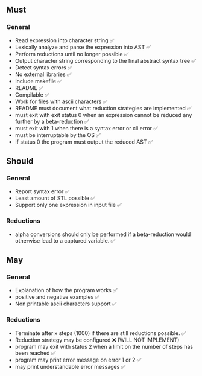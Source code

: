 ## Must

### General

- Read expression into character string ✅
- Lexically analyze and parse the expression into AST ✅
- Perform reductions until no longer possible ✅
- Output character string corresponding to the final abstract syntax tree ✅
- Detect syntax errors ✅
- No external libraries ✅
- Include makefile ✅
- README ✅
- Compilable ✅
- Work for files with ascii characters ✅
- README must document what reduction strategies are implemented ✅
- must exit with exit status 0 when an expression cannot be reduced any further by a beta-reduction ✅
- must exit with 1 when there is a syntax error or cli error ✅
- must be interruptable by the OS ✅
- If status 0 the program must output the reduced AST ✅

## Should

### General

- Report syntax error ✅
- Least amount of STL possible ✅
- Support only one expression in input file ✅

### Reductions

- alpha conversions should only be performed if a beta-reduction would otherwise lead to a captured variable. ✅

## May

### General

- Explanation of how the program works ✅
- positive and negative examples ✅
- Non printable ascii characters support ✅

### Reductions

- Terminate after x steps (1000) if there are still reductions possible. ✅
- Reduction strategy may be configured ❌ (WILL NOT IMPLEMENT)
- program may exit with status 2 when a limit on the number of steps has been reached ✅
- program may print error message on error 1 or 2 ✅
- may print understandable error messages ✅
